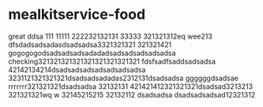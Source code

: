 # mealkitservice-food
great
ddsa
111
11111
222232132131
33333
321321312eq  wee213
dfsdadsadsadasdsadsadsa3321321321
321321421
gogogogodsadsadsadsadadadsadsadsadsadsadsa
checking321321321321321321321321321
fdsfsadfsaddsadsadsa
42142134214dsadsadsadsadsadsadsadsa
3231121321321321dsadsadsadadas2312131dsadsadsa
ggggggdsadsae
rrrrrrr321321321dsadsadsa
32132131
421421412321321321dsadsad3213213
321321321wq  w
32145215215
32132112
dsadsadsa
dsadsadsadsad12321312
